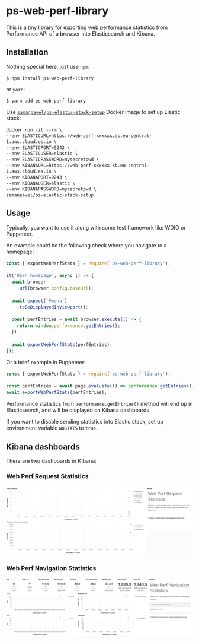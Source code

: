 # ps-web-perf-library

This is a tiny library for exporting web performance statistics from Performance API of a browser into Elasticsearch and Kibana.

## Installation

Nothing special here, just use `npm`:

```
$ npm install ps-web-perf-library
```

or `yarn`:

```
$ yarn add ps-web-perf-library
```

Use [`samanpavel/ps-elastic-stack-setup`](https://hub.docker.com/r/samanpavel/ps-elastic-stack-setup) Docker image to set up Elastic stack:

```
docker run -it --rm \
--env ELASTICURL=https://web-perf-xxxxxx.es.eu-central-1.aws.cloud.es.io \
--env ELASTICPORT=9243 \
--env ELASTICUSER=elastic \
--env ELASTICPASSWORD=mysecretpwd \
--env KIBANAURL=https://web-perf-xxxxxx.kb.eu-central-1.aws.cloud.es.io \
--env KIBANAPORT=9243 \
--env KIBANAUSER=elastic \
--env KIBANAPASSWORD=mysecretpwd \
samanpavel/ps-elastic-stack-setup
```

## Usage

Typically, you want to use it along with some test framework like WDIO or Puppeteer.

An example could be the following check where you navigate to a homepage:

```javascript
const { exportWebPerfStats } = require('ps-web-perf-library');

it('Open homepage', async () => {
  await browser
    .url(browser.config.baseUrl);

  await expect('#menu')
    .toBeDisplayedInViewport();

  const perfEntries = await browser.execute(() => {
    return window.performance.getEntries();
  });

  await exportWebPerfStats(perfEntries);
});
```

Or a brief example in Puppeteer:

```javascript
const { exportWebPerfStats } = require('ps-web-perf-library');

const perfEntries = await page.evaluate(() => performance.getEntries());
await exportWebPerfStats(perfEntries);
```

Performance statistics from `performance.getEntries()` method will end up in Elasticsearch, and will be displayed on Kibana dashboards.

If you want to disable sending statistics into Elastic stack, set up environment variable `NOSTATS` to `true`.

## Kibana dashboards

There are two dashboards in Kibana:

### Web Perf Request Statistics

![image](./static/kibana-requests-dashboard.png)

### Web Perf Navigation Statistics

![image](./static/kibana-navigation-dashboard.png)

